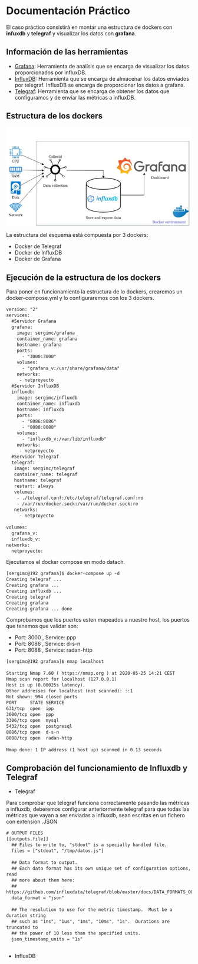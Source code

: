 # Documentación Práctico

El caso práctico consistirá en montar una estructura de dockers con **infuxdb** y **telegraf** y visualizar los datos con **grafana**.

## Información de las herramientas

* [Grafana](https://github.com/SergiMC/ProyectoSergiMC/blob/master/Documentaci%C3%B3n/Grafana.md): Herramienta de análísis que se encarga de visualizar los datos proporcionados por influxDB.
* [InfluxDB](https://github.com/SergiMC/ProyectoSergiMC/blob/master/Documentaci%C3%B3n/influxDB.md): Herramienta que se encarga de almacenar los datos enviados por telegraf. InfluxDB se encarga de proporcionar los datos a grafana.
* [Telegraf](https://github.com/SergiMC/ProyectoSergiMC/blob/master/Documentaci%C3%B3n/Telegraf.md): Herramienta que se encarga de obtener los datos que configuramos y de enviar las métricas a influxDB.

## Estructura de los dockers

![Estructura](https://github.com/SergiMC/ProyectoSergiMC/blob/master/Fotos/esquema.jpg)

La estructura del esquema está compuesta por 3 dockers:

* Docker de Telegraf
* Docker de InfluxDB
* Docker de Grafana

## Ejecución de la estructura de los dockers

Para poner en funcionamiento la estructura de lo dockers, crearemos un docker-compose.yml y lo configuraremos con los 3 dockers.

```
version: "2"
services:
  #Servidor Grafana
  grafana:
    image: sergimc/grafana
    container_name: grafana
    hostname: grafana
    ports:
      - "3000:3000"
    volumes:
      - "grafana_v:/usr/share/grafana/data"
    networks:
     - netproyecto
  #Servidor InfluxDB
  influxdb:
    image: sergimc/influxdb
    container_name: influxdb
    hostname: influxdb
    ports:
      - "8086:8086"
      - "8088:8088"
    volumes:
      - "influxdb_v:/var/lib/influxdb"
    networks:
     - netproyecto
  #Servidor Telegraf
  telegraf:
   image: sergimc/telegraf
   container_name: telegraf
   hostname: telegraf
   restart: always
   volumes:
    - ./telegraf.conf:/etc/telegraf/telegraf.conf:ro
    - /var/run/docker.sock:/var/run/docker.sock:ro
   networks:
     - netproyecto

volumes:
  grafana_v:
  influxdb_v:
networks:
  netproyecto:
```

Ejecutamos el docker compose en modo datach.

```
[sergimc@192 grafana]$ docker-compose up -d
Creating telegraf ... 
Creating grafana ... 
Creating influxdb ... 
Creating telegraf
Creating grafana
Creating grafana ... done
```
Comprobamos que los puertos esten mapeados a nuestro host, los puertos que tenemos que validar son:

* Port: 3000 , Service: ppp
* Port: 8086 , Service: d-s-n
* Port: 8088 , Service: radan-http

```
[sergimc@192 grafana]$ nmap localhost

Starting Nmap 7.60 ( https://nmap.org ) at 2020-05-25 14:21 CEST
Nmap scan report for localhost (127.0.0.1)
Host is up (0.00025s latency).
Other addresses for localhost (not scanned): ::1
Not shown: 994 closed ports
PORT     STATE SERVICE
631/tcp  open  ipp
3000/tcp open  ppp
3306/tcp open  mysql
5432/tcp open  postgresql
8086/tcp open  d-s-n
8088/tcp open  radan-http

Nmap done: 1 IP address (1 host up) scanned in 0.13 seconds
```

## Comprobación del funcionamiento de Influxdb y Telegraf

* Telegraf

Para comprobar que telegraf funciona correctamente pasando las métricas a influxdb, deberemos configurar anteriormente telegraf para que todas las métricas que vayan a ser enviadas a influxdb, sean escritas en un fichero con extension .JSON

```
# OUTPUT FILES
[[outputs.file]]
  ## Files to write to, "stdout" is a specially handled file.
  files = ["stdout", "/tmp/datos.js"]

  ## Data format to output.
  ## Each data format has its own unique set of configuration options, read
  ## more about them here:
  ## https://github.com/influxdata/telegraf/blob/master/docs/DATA_FORMATS_OUTPUT.md
  data_format = "json"

  ## The resolution to use for the metric timestamp.  Must be a duration string
  ## such as "1ns", "1us", "1ms", "10ms", "1s".  Durations are truncated to
  ## the power of 10 less than the specified units.
  json_timestamp_units = "1s"
                               
```


* InfluxDB 





